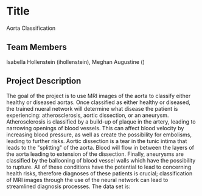 # Title
Aorta Classification

## Team Members
Isabella Hollenstein (ihollenstein), Meghan Augustine ()

## Project Description
The goal of the project is to use MRI images of the aorta to classify either healthy or diseased aortas.  Once classified as either healthy or diseased, the trained nueral network will determine what disease the patient is experiencing: atherosclerosis, aortic dissection, or an aneurysm.  Atherosclerosis is classified by a build-up of plaque in the artery, leading to narrowing openings of blood vessels.  This can affect blood velocity by increasing blood pressure, as well as create the possibility for embolisms, leading to further risks.  Aortic dissection is a tear in the tunic intima that leads to the "splitting" of the aorta.  Blood will flow in between the layers of the aorta leading to extension of the dissection.  Finally, aneurysms are classified by the ballooning of blood vessel walls which have the possibility to rupture.  All of these conditions have the potential to lead to concerning health risks, therefore diagnoses of these patients is crucial; classification of MRI images through the use of the neural network can lead to streamlined diagnosis processes. 
The data set is:
